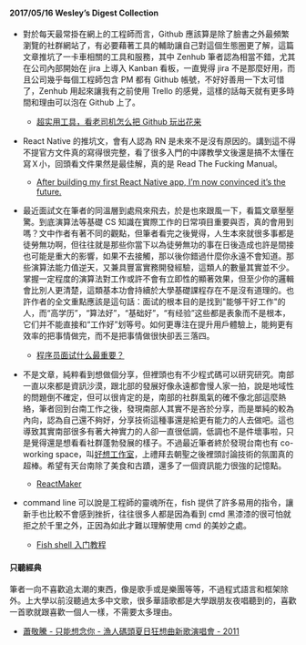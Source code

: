 #### 2017/05/16 Wesley’s Digest Collection

- 對於每天最常掛在網上的工程師而言，Github 應該算是除了臉書之外最頻繁瀏覽的社群網站了，有必要藉著工具的輔助讓自己對這個生態圈更了解，這篇文章推坑了一卡車相關的工具和服務，其中 Zenhub 筆者認為相當不錯，尤其在公司內部開始在 jira 上導入 Kanban 看板，一直覺得 jira 不是那麼好用，而且公司幾乎每個工程師包含 PM 都有 Github 帳號，不好好善用一下太可惜了，Zenhub 用起來讓我有之前使用 Trello 的感覺，這樣的話每天就有更多時間和理由可以泡在 Github 上了。
  - [超实用工具，看老司机怎么把 Github 玩出花来](https://github.com/github-serendipity/github-serendipity.github.io/issues/1)
  
- React Native 的推坑文，會有人認為 RN 是未來不是沒有原因的。講到這不得不提官方文件真的寫得很完整，看了很多入門的中譯教學文後還是搞不太懂在寫Ｘ小，回頭看文件果然是最佳解，真的是 Read The Fucking Manual。
  - [After building my first React Native app, I’m now convinced it’s the future.](https://medium.freecodecamp.com/after-building-my-first-react-native-app-im-now-convinced-it-s-the-future-d3c5e74f8fa8)
  
- 最近面試文在筆者的同溫層到處飛來飛去，於是也來跟風一下，看篇文章壓壓驚。到底演算法等基礎 CS 知識在實際工作的日常項目重要與否，真的會用到嗎？文中作者有著不同的觀點，但筆者看完之後覺得，人生本來就很多事都是徒勞無功啊，但往往就是那些你當下以為徒勞無功的事在日後造成也許是間接也可能是重大的影響，如果不去接觸，那以後你錯過什麼你永遠不會知道。那些演算法能力值逆天，又兼具豐富實務開發經驗，這類人的數量其實並不少。掌握一定程度的演算法對工作或許不會有立即性的顯著效果，但至少你的邏輯會比別人更清楚，這類基本功會持續於大學基礎課程存在不是沒有道理的。也許作者的全文重點應該是這句話：面试的根本目的是找到"能够干好工作"的人，而“高学历”，“算法好”，“基础好”，“有经验”这些都是表象而不是根本，它们并不能直接和“工作好”划等号。如何更專注在提升用戶體驗上，能夠更有效率的把事情做完，而不是把事情做很快卻丟三落四。
  - [程序员面试什么最重要？](http://www.cnblogs.com/weidagang2046/archive/2013/02/15/on-interview.html?utm_content=bufferc88d7&utm_medium=social&utm_source=facebook.com&utm_campaign=buffer)
  
- 不是文章，純粹看到想做個分享，但裡頭也有不少程式碼可以研究研究。南部一直以來都是資訊沙漠，跟北部的發展好像永遠都會慢人家一拍，說是地域性的問題倒不確定，但可以很肯定的是，南部的社群風氣的確不像北部這麼熱絡，筆者回到台南工作之後，發現南部人其實不是吝於分享，而是單純的較為內向，認為自己還不夠好，分享技術這種事還是給更有能力的人去做吧。這也導致其實南部很多有著大神實力的人卻一直很低調，低調也不是件壞事啦，只是覺得還是想看看社群蓬勃發展的樣子。不過最近筆者終於發現台南也有 co-working space，叫[好想工作室](goodideas-studio.com)，上禮拜去朝聖之後裡頭討論技術的氛圍真的超棒。希望有天台南除了美食和古蹟，還多了一個資訊能力很強的記憶點。
  - [ReactMaker](https://github.com/ReactMaker)


- command line 可以說是工程師的靈魂所在，fish 提供了許多易用的指令，讓新手也比較不會感到挫折，往往很多人都是因為看到 cmd 黑漆漆的很可怕就拒之於千里之外，正因為如此才難以理解使用 cmd 的美妙之處。
  - [Fish shell 入门教程](http://www.ruanyifeng.com/blog/2017/05/fish_shell.html)



#### 只聽經典
筆者一向不喜歡追太潮的東西，像是歌手或是樂團等等，不過程式語言和框架除外。上大學以前沒聽過太多中文歌，很多華語歌都是大學跟朋友夜唱聽到的，喜歡一首歌就跟喜歡一個人一樣，不需要太多理由。
- [蕭敬騰 - 只能想念你 - 漁人碼頭夏日狂想曲新歌演唱會 - 2011](https://www.youtube.com/watch?v=VEYVQmgWsIg)